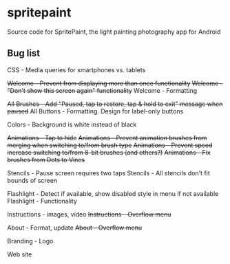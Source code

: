 # spritepaint
Source code for SpritePaint, the light painting photography app for Android



## Bug list


CSS - Media queries for smartphones vs. tablets

~~Welcome - Prevent from displaying more than once functionality~~
~~Welcome - "Don't show this screen again" functionality~~
Welcome - Formatting

~~All Brushes - Add "Paused, tap to restore, tap & hold to exit" message when paused~~
All Buttons - Formatting. Design for label-only buttons

Colors - Background is white instead of black

~~Animations - Tap to hide~~
~~Animations - Prevent animation brushes from merging when switching to/from brush type~~
~~Animations - Prevent speed increase switching to/from 8-bit brushes (and others?)~~
~~Animations - Fix brushes from Dots to Vines~~

Stencils - Pause screen requires two taps
Stencils - All stencils don't fit bounds of screen

Flashlight - Detect if available, show disabled style in menu if not available
Flashlight - Functionality

Instructions - images, video
~~Instructions - Overflow menu~~

About - Format, update
~~About - Overflow menu~~

Branding - Logo

Web site